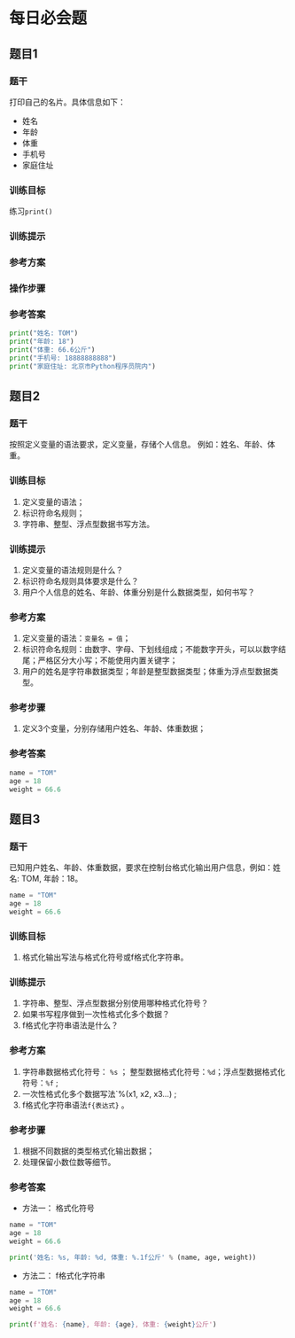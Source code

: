 # 每日必会题

## 题目1

### 题干

打印自己的名片。具体信息如下：

- 姓名
- 年龄
- 体重
- 手机号
- 家庭住址



### 训练目标

练习`print()`

### 训练提示

### 参考方案

### 操作步骤

### 参考答案

```python
print("姓名: TOM")
print("年龄: 18")
print("体重: 66.6公斤")
print("手机号: 18888888888")
print("家庭住址: 北京市Python程序员院内")
```



## 题目2 

### 题干 

按照定义变量的语法要求，定义变量，存储个人信息。 例如：姓名、年龄、体重。



### 训练目标

1. 定义变量的语法；
2. 标识符命名规则；
3. 字符串、整型、浮点型数据书写方法。



### 训练提示

1. 定义变量的语法规则是什么？
2. 标识符命名规则具体要求是什么？
3. 用户个人信息的姓名、年龄、体重分别是什么数据类型，如何书写？



### 参考方案

1. 定义变量的语法：`变量名 = 值`；
2. 标识符命名规则：由数字、字母、下划线组成；不能数字开头，可以以数字结尾；严格区分大小写；不能使用内置关键字；
3. 用户的姓名是字符串数据类型；年龄是整型数据类型；体重为浮点型数据类型。



### 参考步骤

1. 定义3个变量，分别存储用户姓名、年龄、体重数据；



### 参考答案

```python
name = "TOM"
age = 18
weight = 66.6
```



## 题目3 

### 题干

已知用户姓名、年龄、体重数据，要求在控制台格式化输出用户信息，例如：姓名: TOM,  年龄：18。

```python
name = "TOM"
age = 18
weight = 66.6
```



### 训练目标

1. 格式化输出写法与格式化符号或f格式化字符串。



### 训练提示

1. 字符串、整型、浮点型数据分别使用哪种格式化符号？
2. 如果书写程序做到一次性格式化多个数据？
3. f格式化字符串语法是什么？



### 参考方案

1. 字符串数据格式化符号： `%s` ； 整型数据格式化符号：`%d`；浮点型数据格式化符号：`%f` ;
2. 一次性格式化多个数据写法`%(x1, x2, x3…) ;
3. f格式化字符串语法`f{表达式}` 。



### 参考步骤

1. 根据不同数据的类型格式化输出数据；
2. 处理保留小数位数等细节。



### 参考答案

- 方法一： 格式化符号

```python
name = "TOM"
age = 18
weight = 66.6

print('姓名: %s, 年龄: %d, 体重: %.1f公斤' % (name, age, weight))
```



- 方法二： f格式化字符串

```python
name = "TOM"
age = 18
weight = 66.6

print(f'姓名: {name}, 年龄: {age}, 体重: {weight}公斤')
```







